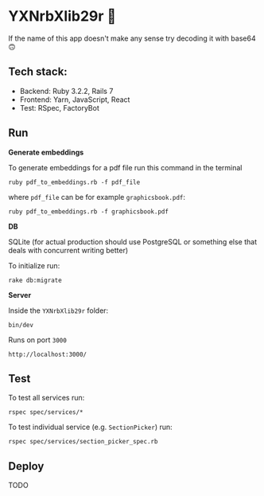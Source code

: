 # YXNrbXlib29r 🤔

If the name of this app doesn't make any sense try decoding it with base64 🙃

## Tech stack:
* Backend: Ruby 3.2.2, Rails 7
* Frontend: Yarn, JavaScript, React
* Test: RSpec, FactoryBot

## Run

**Generate embeddings**

To generate embeddings for a pdf file run this command in the terminal

    ruby pdf_to_embeddings.rb -f pdf_file

where `pdf_file` can be for example `graphicsbook.pdf`:

    ruby pdf_to_embeddings.rb -f graphicsbook.pdf

**DB**

SQLite (for actual production should use PostgreSQL or something else that deals with concurrent writing better)

To initialize run:

    rake db:migrate



**Server**

Inside the `YXNrbXlib29r` folder:

    bin/dev

Runs on port `3000`

    http://localhost:3000/

## Test

To test all services run:

    rspec spec/services/*

To test individual service (e.g. `SectionPicker`) run:

    rspec spec/services/section_picker_spec.rb

## Deploy
TODO